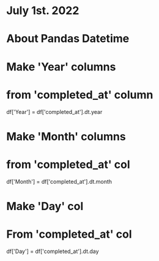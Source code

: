 # July 1st. 2022
# About Pandas Datetime

# Make 'Year' columns
# from 'completed_at' column
df['Year'] = df['completed_at'].dt.year

# Make 'Month' columns
# from 'completed_at' col
df['Month'] = df['completed_at'].dt.month

# Make 'Day' col
# From 'completed_at' col
df['Day'] = df['completed_at'].dt.day
